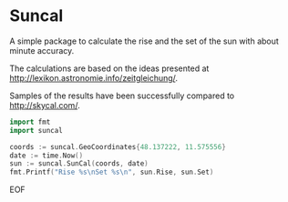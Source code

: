 # Suncal

A simple package to calculate the rise and the set of the sun with about minute accuracy.

The calculations are based on the ideas presented at http://lexikon.astronomie.info/zeitgleichung/.

Samples of the results have been successfully compared to http://skycal.com/.

```go	
import fmt
import suncal

coords := suncal.GeoCoordinates{48.137222, 11.575556}
date := time.Now()
sun := suncal.SunCal(coords, date)
fmt.Printf("Rise %s\nSet %s\n", sun.Rise, sun.Set)
```
EOF
